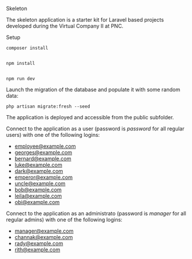 Skeleton

The skeleton application is a starter kit for Laravel based projects developed during the Virtual Company II at PNC.

Setup

    composer install


    npm install


    npm run dev

Launch the migration of the database and populate it with some random data:

    php artisan migrate:fresh --seed

The application is deployed and accessible from the public subfolder.

Connect to the application as a user (password is *password* for all regular users) with one of the following logins:

* employee@example.com
* georges@example.com
* bernard@example.com
* luke@example.com
* dark@example.com
* emperor@example.com
* uncle@example.com
* bob@example.com
* leila@example.com
* obi@example.com

Connect to the application as an administrato (password is *manager* for all regular admins) with one of the following logins:

* manager@example.com
* channak@example.com
* rady@example.com
* rith@example.com

